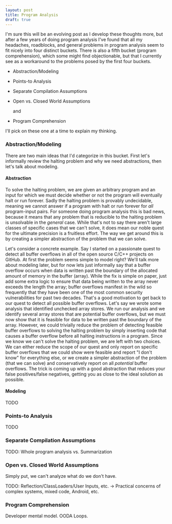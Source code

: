 ```yaml
---
layout: post
title: Program Analysis
draft: true
---
```


I'm sure this will be an evolving post as I develop these thoughts more, but after a few years of doing program analysis I've found that all my headaches, roadblocks, and general problems in program analysis seem to fit nicely into four distinct buckets. There is also a fifth bucket (program comprehension), which some might find objectionable, but that I currently see as a workaround to the problems posed by the first four buckets.

- Abstraction/Modeling
- Points-to Analysis
- Separate Compilation Assumptions
- Open vs. Closed World Assumptions

	and

- Program Comprehension

I'll pick on these one at a time to explain my thinking.

### Abstraction/Modeling
There are two main ideas that I'd categorize in this bucket.  First let's informally review the halting problem and why we need abstractions, then let's talk about modeling.  

#### Abstraction
To solve the halting problem, we are given an arbitrary program and an input for which we must decide whether or not the program will eventually halt or run forever.  Sadly the halting problem is provably undecidable, meaning we cannot answer if a program with halt or run forever for *all* program-input pairs. For someone doing program analysis this is bad news, because it means that any problem that is reducible to the halting problem is unsolvable in the *general* case. While that's not to say there aren't large classes of specific cases that we can't solve, it does mean our noble quest for the ultimate precision is a fruitless effort. The way we get around this is by creating a simpler abstraction of the problem that we can solve.

Let's consider a concrete example. Say I started on a passionate quest to detect all buffer overflows in all of the open source C/C++ projects on GitHub. At first the problem seems simple to model right? We'll talk more about modeling later, but for now lets just informally say that a buffer overflow occurs when data is written past the boundary of the allocated amount of memory in the buffer (array). While the fix is simple on paper, just add some extra logic to ensure that data being written to the array never exceeds the length the array; buffer overflows manifest in the wild so frequently that they have been one of the most common security vulnerabilities for past two decades. That's a good motivation to get back to our quest to detect all possible buffer overflows. Let's say we wrote some analysis that identified unchecked array stores. We run our analysis and we identify several array stores that are potential buffer overflows, but we must now show that it is feasible for data to be written past the boundary of the array. However, we could trivially reduce the problem of detecting feasible buffer overflows to solving the halting problem by simply inserting code that causes a buffer overflow before all halting instructions in a program. Since we know we can't solve the halting problem, we are left with two choices. We can either reduce the scope of our quest and only report on specific buffer overflows that we could show were feasible and report "I don't know" for everything else, or we create a simpler abstraction of the problem (that we can solve) and conservatively report on all *potential* buffer overflows. The trick is coming up with a good abstraction that reduces your false positives/false negatives, getting you as close to the ideal solution as possible.

#### Modeling
TODO

### Points-to Analysis
TODO

### Separate Compilation Assumptions
TODO: Whole program analysis vs. Summarization

### Open vs. Closed World Assumptions
Simply put, we can't analyze what do we don't have. 

TODO: Reflection/ClassLoaders/User Inputs, etc. -> Practical concerns of complex systems, mixed code, Android, etc.

### Program Comprehension
Developer mental model.  OODA Loops.